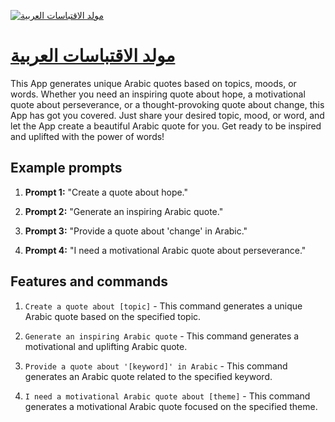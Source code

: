 [![مولد الاقتباسات العربية](https://files.oaiusercontent.com/file-rvYDXd3TSEejEql0rLeLf2VJ?se=2123-10-17T19%3A59%3A29Z&sp=r&sv=2021-08-06&sr=b&rscc=max-age%3D31536000%2C%20immutable&rscd=attachment%3B%20filename%3D19548834-c207-440f-88ad-7512a09b4d22.png&sig=IU7nNK7dFaG6BgMgqjkHuuVVshPY3dWWDeGVr0vp9V8%3D)](https://chat.openai.com/g/g-Mf1HiV6An-mwld-lqtbst-l-rby)

# [مولد الاقتباسات العربية](https://chat.openai.com/g/g-Mf1HiV6An-mwld-lqtbst-l-rby)

This App generates unique Arabic quotes based on topics, moods, or words. Whether you need an inspiring quote about hope, a motivational quote about perseverance, or a thought-provoking quote about change, this App has got you covered. Just share your desired topic, mood, or word, and let the App create a beautiful Arabic quote for you. Get ready to be inspired and uplifted with the power of words!

## Example prompts

1. **Prompt 1:** "Create a quote about hope."

2. **Prompt 2:** "Generate an inspiring Arabic quote."

3. **Prompt 3:** "Provide a quote about 'change' in Arabic."

4. **Prompt 4:** "I need a motivational Arabic quote about perseverance."

## Features and commands

1. `Create a quote about [topic]` - This command generates a unique Arabic quote based on the specified topic.

2. `Generate an inspiring Arabic quote` - This command generates a motivational and uplifting Arabic quote.

3. `Provide a quote about '[keyword]' in Arabic` - This command generates an Arabic quote related to the specified keyword.

4. `I need a motivational Arabic quote about [theme]` - This command generates a motivational Arabic quote focused on the specified theme.